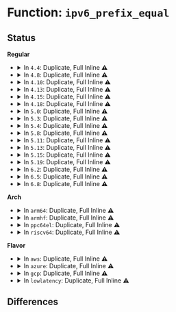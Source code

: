 # Function: <code>ipv6_prefix_equal</code>

## Status
<b>Regular</b>
<ul>
<li>
<details>
<summary>In <code>4.4</code>: Duplicate, Full Inline ⚠️</summary>

**Collision:** Static Duplication

**Inline:** Full

**Transformation:** False

**Instances:**

```
In net/ipv6/addrconf.c (ffffffff817cb458)
Location: include/net/ipv6.h:458
Inline: True
Inline callers:
  - net/ipv6/addrconf.c:check_cleanup_prefix_route
  - net/ipv6/addrconf.c:ipv6_chk_custom_prefix
  - net/ipv6/addrconf.c:ipv6_chk_prefix
```
```
In net/ipv6/addrlabel.c (ffffffff817d27a0)
Location: include/net/ipv6.h:458
Inline: True
Inline callers:
  - net/ipv6/addrlabel.c:__ipv6_addr_label
```
```
In net/ipv6/ip6_fib.c (ffffffff817da909)
Location: include/net/ipv6.h:458
Inline: True
Inline callers:
  - net/ipv6/ip6_fib.c:fib6_add_1
  - net/ipv6/ip6_fib.c:fib6_locate_1
  - net/ipv6/ip6_fib.c:fib6_lookup_1
```
```
In net/ipv6/fib6_rules.c (ffffffff817fe532)
Location: include/net/ipv6.h:458
Inline: True
Inline callers:
  - net/ipv6/fib6_rules.c:fib6_rule_action
```
</details>
</li>
<li>
<details>
<summary>In <code>4.8</code>: Duplicate, Full Inline ⚠️</summary>

**Collision:** Static Duplication

**Inline:** Full

**Transformation:** False

**Instances:**

```
In net/ipv6/addrconf.c (ffffffff818386b9)
Location: include/net/ipv6.h:490
Inline: True
Inline callers:
  - net/ipv6/addrconf.c:ipv6_chk_prefix
  - net/ipv6/addrconf.c:ipv6_chk_custom_prefix
  - net/ipv6/addrconf.c:check_cleanup_prefix_route
```
```
In net/ipv6/addrlabel.c (ffffffff8183fece)
Location: include/net/ipv6.h:490
Inline: True
Inline callers:
  - net/ipv6/addrlabel.c:__ipv6_addr_label
```
```
In net/ipv6/ip6_fib.c (ffffffff81848d97)
Location: include/net/ipv6.h:490
Inline: True
Inline callers:
  - net/ipv6/ip6_fib.c:fib6_locate_1
  - net/ipv6/ip6_fib.c:fib6_lookup_1
  - net/ipv6/ip6_fib.c:fib6_add_1
```
```
In net/ipv6/fib6_rules.c (ffffffff8186dec7)
Location: include/net/ipv6.h:490
Inline: True
Inline callers:
  - net/ipv6/fib6_rules.c:fib6_rule_action
```
</details>
</li>
<li>
<details>
<summary>In <code>4.10</code>: Duplicate, Full Inline ⚠️</summary>

**Collision:** Static Duplication

**Inline:** Full

**Transformation:** False

**Instances:**

```
In net/ipv6/addrconf.c (ffffffff8186a1e9)
Location: include/net/ipv6.h:490
Inline: True
Inline callers:
  - net/ipv6/addrconf.c:ipv6_chk_prefix
  - net/ipv6/addrconf.c:ipv6_chk_custom_prefix
  - net/ipv6/addrconf.c:check_cleanup_prefix_route
```
```
In net/ipv6/addrlabel.c (ffffffff81871b4e)
Location: include/net/ipv6.h:490
Inline: True
Inline callers:
  - net/ipv6/addrlabel.c:__ipv6_addr_label
```
```
In net/ipv6/ip6_fib.c (ffffffff8187abe7)
Location: include/net/ipv6.h:490
Inline: True
Inline callers:
  - net/ipv6/ip6_fib.c:fib6_locate_1
  - net/ipv6/ip6_fib.c:fib6_lookup_1
  - net/ipv6/ip6_fib.c:fib6_add_1
```
```
In net/ipv6/fib6_rules.c (ffffffff818a0ca7)
Location: include/net/ipv6.h:490
Inline: True
Inline callers:
  - net/ipv6/fib6_rules.c:fib6_rule_action
```
</details>
</li>
<li>
<details>
<summary>In <code>4.13</code>: Duplicate, Full Inline ⚠️</summary>

**Collision:** Static Duplication

**Inline:** Full

**Transformation:** False

**Instances:**

```
In net/ipv4/tcp_ipv4.c (ffffffff81838a13)
Location: include/net/ipv6.h:491
Inline: True
Inline callers:
  - net/ipv4/tcp_ipv4.c:tcp_md5_do_lookup
```
```
In net/ipv6/addrconf.c (ffffffff8188d820)
Location: include/net/ipv6.h:491
Inline: True
Inline callers:
  - net/ipv6/addrconf.c:ipv6_chk_prefix
  - net/ipv6/addrconf.c:ipv6_chk_custom_prefix
  - net/ipv6/addrconf.c:check_cleanup_prefix_route
```
```
In net/ipv6/addrlabel.c (ffffffff818968d3)
Location: include/net/ipv6.h:491
Inline: True
Inline callers:
  - net/ipv6/addrlabel.c:__ipv6_addr_label
```
```
In net/ipv6/ip6_fib.c (ffffffff818a05c7)
Location: include/net/ipv6.h:491
Inline: True
Inline callers:
  - net/ipv6/ip6_fib.c:fib6_locate_1
  - net/ipv6/ip6_fib.c:fib6_lookup_1
  - net/ipv6/ip6_fib.c:fib6_add_1
```
```
In net/ipv6/fib6_rules.c (ffffffff818c7337)
Location: include/net/ipv6.h:491
Inline: True
Inline callers:
  - net/ipv6/fib6_rules.c:fib6_rule_action
```
</details>
</li>
<li>
<details>
<summary>In <code>4.15</code>: Duplicate, Full Inline ⚠️</summary>

**Collision:** Static Duplication

**Inline:** Full

**Transformation:** False

**Instances:**

```
In net/ipv4/tcp_ipv4.c (ffffffff818b8163)
Location: include/net/ipv6.h:532
Inline: True
Inline callers:
  - net/ipv4/tcp_ipv4.c:tcp_md5_do_lookup
```
```
In net/ipv6/addrconf.c (ffffffff8190faeb)
Location: include/net/ipv6.h:532
Inline: True
Inline callers:
  - net/ipv6/addrconf.c:ipv6_chk_prefix
  - net/ipv6/addrconf.c:ipv6_chk_custom_prefix
  - net/ipv6/addrconf.c:check_cleanup_prefix_route
```
```
In net/ipv6/addrlabel.c (ffffffff81917cb3)
Location: include/net/ipv6.h:532
Inline: True
Inline callers:
  - net/ipv6/addrlabel.c:__ipv6_addr_label
```
```
In net/ipv6/ip6_fib.c (ffffffff81922618)
Location: include/net/ipv6.h:532
Inline: True
Inline callers:
  - net/ipv6/ip6_fib.c:fib6_locate_1
  - net/ipv6/ip6_fib.c:fib6_lookup_1
```
```
In net/ipv6/fib6_rules.c (ffffffff8194a85a)
Location: include/net/ipv6.h:532
Inline: True
Inline callers:
  - net/ipv6/fib6_rules.c:fib6_rule_action
```
</details>
</li>
<li>
<details>
<summary>In <code>4.18</code>: Duplicate, Full Inline ⚠️</summary>

**Collision:** Static Duplication

**Inline:** Full

**Transformation:** False

**Instances:**

```
In net/ipv4/tcp_ipv4.c (ffffffff8190f964)
Location: include/net/ipv6.h:520
Inline: True
Inline callers:
  - net/ipv4/tcp_ipv4.c:tcp_md5_do_lookup
```
```
In net/ipv6/addrconf.c (ffffffff81966a68)
Location: include/net/ipv6.h:520
Inline: True
Inline callers:
  - net/ipv6/addrconf.c:ipv6_chk_prefix
  - net/ipv6/addrconf.c:ipv6_chk_custom_prefix
  - net/ipv6/addrconf.c:check_cleanup_prefix_route
```
```
In net/ipv6/addrlabel.c (ffffffff8196f713)
Location: include/net/ipv6.h:520
Inline: True
Inline callers:
  - net/ipv6/addrlabel.c:__ipv6_addr_label
```
```
In net/ipv6/ip6_fib.c (ffffffff8197a9ac)
Location: include/net/ipv6.h:520
Inline: True
Inline callers:
  - net/ipv6/ip6_fib.c:fib6_locate_1
  - net/ipv6/ip6_fib.c:fib6_node_lookup_1
```
```
In net/ipv6/fib6_rules.c (ffffffff819a373d)
Location: include/net/ipv6.h:520
Inline: True
```
</details>
</li>
<li>
<details>
<summary>In <code>5.0</code>: Duplicate, Full Inline ⚠️</summary>

**Collision:** Static Duplication

**Inline:** Full

**Transformation:** False

**Instances:**

```
In net/ipv4/tcp_ipv4.c (ffffffff8193dd7b)
Location: include/net/ipv6.h:540
Inline: True
Inline callers:
  - net/ipv4/tcp_ipv4.c:__tcp_md5_do_lookup
```
```
In net/ipv6/addrconf.c (ffffffff8199c088)
Location: include/net/ipv6.h:540
Inline: True
Inline callers:
  - net/ipv6/addrconf.c:ipv6_chk_prefix
  - net/ipv6/addrconf.c:ipv6_chk_prefix
  - net/ipv6/addrconf.c:ipv6_chk_custom_prefix
  - net/ipv6/addrconf.c:ipv6_chk_custom_prefix
  - net/ipv6/addrconf.c:check_cleanup_prefix_route
  - net/ipv6/addrconf.c:check_cleanup_prefix_route
```
```
In net/ipv6/addrlabel.c (ffffffff819a5323)
Location: include/net/ipv6.h:540
Inline: True
Inline callers:
  - net/ipv6/addrlabel.c:__ipv6_addr_label
```
```
In net/ipv6/ip6_fib.c (ffffffff819b067c)
Location: include/net/ipv6.h:540
Inline: True
Inline callers:
  - net/ipv6/ip6_fib.c:fib6_locate_1
  - net/ipv6/ip6_fib.c:fib6_locate_1
  - net/ipv6/ip6_fib.c:fib6_node_lookup_1
  - net/ipv6/ip6_fib.c:fib6_node_lookup_1
```
```
In net/ipv6/fib6_rules.c (ffffffff819da24d)
Location: include/net/ipv6.h:540
Inline: True
```
</details>
</li>
<li>
<details>
<summary>In <code>5.3</code>: Duplicate, Full Inline ⚠️</summary>

**Collision:** Static Duplication

**Inline:** Full

**Transformation:** False

**Instances:**

```
In net/ipv4/tcp_ipv4.c (ffffffff819a21bd)
Location: include/net/ipv6.h:598
Inline: True
Inline callers:
  - net/ipv4/tcp_ipv4.c:__tcp_md5_do_lookup
```
```
In net/ipv6/addrconf.c (ffffffff81a07ea9)
Location: include/net/ipv6.h:598
Inline: True
Inline callers:
  - net/ipv6/addrconf.c:ipv6_chk_prefix
  - net/ipv6/addrconf.c:ipv6_chk_prefix
  - net/ipv6/addrconf.c:ipv6_chk_custom_prefix
  - net/ipv6/addrconf.c:ipv6_chk_custom_prefix
  - net/ipv6/addrconf.c:check_cleanup_prefix_route
  - net/ipv6/addrconf.c:check_cleanup_prefix_route
```
```
In net/ipv6/addrlabel.c (ffffffff81a117c3)
Location: include/net/ipv6.h:598
Inline: True
Inline callers:
  - net/ipv6/addrlabel.c:__ipv6_addr_label
```
```
In net/ipv6/ip6_fib.c (ffffffff81a1e7ca)
Location: include/net/ipv6.h:598
Inline: True
Inline callers:
  - net/ipv6/ip6_fib.c:fib6_locate_1
  - net/ipv6/ip6_fib.c:fib6_locate_1
  - net/ipv6/ip6_fib.c:fib6_node_lookup_1
  - net/ipv6/ip6_fib.c:fib6_node_lookup_1
```
```
In net/ipv6/fib6_rules.c (ffffffff81a49233)
Location: include/net/ipv6.h:598
Inline: True
Inline callers:
  - net/ipv6/fib6_rules.c:fib6_rule_match
  - net/ipv6/fib6_rules.c:fib6_rule_match
  - net/ipv6/fib6_rules.c:fib6_rule_match
  - net/ipv6/fib6_rules.c:fib6_rule_match
```
</details>
</li>
<li>
<details>
<summary>In <code>5.4</code>: Duplicate, Full Inline ⚠️</summary>

**Collision:** Static Duplication

**Inline:** Full

**Transformation:** False

**Instances:**

```
In net/ipv4/tcp_ipv4.c (ffffffff819d8d8d)
Location: include/net/ipv6.h:598
Inline: True
Inline callers:
  - net/ipv4/tcp_ipv4.c:__tcp_md5_do_lookup
```
```
In net/ipv6/addrconf.c (ffffffff81a3ea19)
Location: include/net/ipv6.h:598
Inline: True
Inline callers:
  - net/ipv6/addrconf.c:ipv6_chk_prefix
  - net/ipv6/addrconf.c:ipv6_chk_prefix
  - net/ipv6/addrconf.c:ipv6_chk_custom_prefix
  - net/ipv6/addrconf.c:ipv6_chk_custom_prefix
  - net/ipv6/addrconf.c:check_cleanup_prefix_route
  - net/ipv6/addrconf.c:check_cleanup_prefix_route
```
```
In net/ipv6/addrlabel.c (ffffffff81a483e3)
Location: include/net/ipv6.h:598
Inline: True
Inline callers:
  - net/ipv6/addrlabel.c:__ipv6_addr_label
```
```
In net/ipv6/ip6_fib.c (ffffffff81a5542a)
Location: include/net/ipv6.h:598
Inline: True
Inline callers:
  - net/ipv6/ip6_fib.c:fib6_locate_1
  - net/ipv6/ip6_fib.c:fib6_locate_1
  - net/ipv6/ip6_fib.c:fib6_node_lookup_1
  - net/ipv6/ip6_fib.c:fib6_node_lookup_1
```
```
In net/ipv6/fib6_rules.c (ffffffff81a7fe33)
Location: include/net/ipv6.h:598
Inline: True
Inline callers:
  - net/ipv6/fib6_rules.c:fib6_rule_match
  - net/ipv6/fib6_rules.c:fib6_rule_match
  - net/ipv6/fib6_rules.c:fib6_rule_match
  - net/ipv6/fib6_rules.c:fib6_rule_match
```
</details>
</li>
<li>
<details>
<summary>In <code>5.8</code>: Duplicate, Full Inline ⚠️</summary>

**Collision:** Static Duplication

**Inline:** Full

**Transformation:** False

**Instances:**

```
In net/ipv4/tcp_ipv4.c (ffffffff81ac57ad)
Location: include/net/ipv6.h:598
Inline: True
Inline callers:
  - net/ipv4/tcp_ipv4.c:__tcp_md5_do_lookup
```
```
In net/ipv6/addrconf.c (ffffffff81b33f99)
Location: include/net/ipv6.h:598
Inline: True
Inline callers:
  - net/ipv6/addrconf.c:ipv6_chk_prefix
  - net/ipv6/addrconf.c:ipv6_chk_prefix
  - net/ipv6/addrconf.c:ipv6_chk_custom_prefix
  - net/ipv6/addrconf.c:ipv6_chk_custom_prefix
  - net/ipv6/addrconf.c:check_cleanup_prefix_route
  - net/ipv6/addrconf.c:check_cleanup_prefix_route
```
```
In net/ipv6/addrlabel.c (ffffffff81b3f27f)
Location: include/net/ipv6.h:598
Inline: True
```
```
In net/ipv6/ip6_fib.c (ffffffff81b4be8b)
Location: include/net/ipv6.h:598
Inline: True
Inline callers:
  - net/ipv6/ip6_fib.c:fib6_locate_1
  - net/ipv6/ip6_fib.c:fib6_locate_1
  - net/ipv6/ip6_fib.c:fib6_node_lookup_1
  - net/ipv6/ip6_fib.c:fib6_node_lookup_1
```
```
In net/ipv6/fib6_rules.c (ffffffff81b7a6f3)
Location: include/net/ipv6.h:598
Inline: True
Inline callers:
  - net/ipv6/fib6_rules.c:fib6_rule_match
  - net/ipv6/fib6_rules.c:fib6_rule_match
  - net/ipv6/fib6_rules.c:fib6_rule_match
  - net/ipv6/fib6_rules.c:fib6_rule_match
```
</details>
</li>
<li>
<details>
<summary>In <code>5.11</code>: Duplicate, Full Inline ⚠️</summary>

**Collision:** Static Duplication

**Inline:** Full

**Transformation:** False

**Instances:**

```
In net/ipv4/tcp_ipv4.c (ffffffff81ad141d)
Location: include/net/ipv6.h:598
Inline: True
Inline callers:
  - net/ipv4/tcp_ipv4.c:__tcp_md5_do_lookup
```
```
In net/ipv6/addrconf.c (ffffffff81b42b1b)
Location: include/net/ipv6.h:598
Inline: True
Inline callers:
  - net/ipv6/addrconf.c:ipv6_chk_prefix
  - net/ipv6/addrconf.c:ipv6_chk_prefix
  - net/ipv6/addrconf.c:ipv6_chk_custom_prefix
  - net/ipv6/addrconf.c:ipv6_chk_custom_prefix
  - net/ipv6/addrconf.c:check_cleanup_prefix_route
  - net/ipv6/addrconf.c:check_cleanup_prefix_route
```
```
In net/ipv6/addrlabel.c (ffffffff81b4dd0f)
Location: include/net/ipv6.h:598
Inline: True
```
```
In net/ipv6/ip6_fib.c (ffffffff81b5aacb)
Location: include/net/ipv6.h:598
Inline: True
Inline callers:
  - net/ipv6/ip6_fib.c:fib6_locate_1
  - net/ipv6/ip6_fib.c:fib6_locate_1
  - net/ipv6/ip6_fib.c:fib6_node_lookup_1
  - net/ipv6/ip6_fib.c:fib6_node_lookup_1
```
```
In net/ipv6/fib6_rules.c (ffffffff81b89643)
Location: include/net/ipv6.h:598
Inline: True
Inline callers:
  - net/ipv6/fib6_rules.c:fib6_rule_match
  - net/ipv6/fib6_rules.c:fib6_rule_match
  - net/ipv6/fib6_rules.c:fib6_rule_match
  - net/ipv6/fib6_rules.c:fib6_rule_match
```
</details>
</li>
<li>
<details>
<summary>In <code>5.13</code>: Duplicate, Full Inline ⚠️</summary>

**Collision:** Static Duplication

**Inline:** Full

**Transformation:** False

**Instances:**

```
In net/ipv4/tcp_ipv4.c (ffffffff81abc40c)
Location: include/net/ipv6.h:599
Inline: True
Inline callers:
  - net/ipv4/tcp_ipv4.c:__tcp_md5_do_lookup
```
```
In net/ipv6/addrconf.c (ffffffff81b309ab)
Location: include/net/ipv6.h:599
Inline: True
Inline callers:
  - net/ipv6/addrconf.c:ipv6_chk_prefix
  - net/ipv6/addrconf.c:ipv6_chk_prefix
  - net/ipv6/addrconf.c:ipv6_chk_custom_prefix
  - net/ipv6/addrconf.c:ipv6_chk_custom_prefix
  - net/ipv6/addrconf.c:check_cleanup_prefix_route
  - net/ipv6/addrconf.c:check_cleanup_prefix_route
```
```
In net/ipv6/addrlabel.c (ffffffff81b3b7b1)
Location: include/net/ipv6.h:599
Inline: True
```
```
In net/ipv6/ip6_fib.c (ffffffff81b48b5b)
Location: include/net/ipv6.h:599
Inline: True
Inline callers:
  - net/ipv6/ip6_fib.c:fib6_locate_1
  - net/ipv6/ip6_fib.c:fib6_locate_1
  - net/ipv6/ip6_fib.c:fib6_node_lookup_1
  - net/ipv6/ip6_fib.c:fib6_node_lookup_1
```
```
In net/ipv6/fib6_rules.c (ffffffff81b78488)
Location: include/net/ipv6.h:599
Inline: True
Inline callers:
  - net/ipv6/fib6_rules.c:fib6_rule_match
  - net/ipv6/fib6_rules.c:fib6_rule_match
  - net/ipv6/fib6_rules.c:fib6_rule_match
  - net/ipv6/fib6_rules.c:fib6_rule_match
```
</details>
</li>
<li>
<details>
<summary>In <code>5.15</code>: Duplicate, Full Inline ⚠️</summary>

**Collision:** Static Duplication

**Inline:** Full

**Transformation:** False

**Instances:**

```
In net/ipv4/tcp_ipv4.c (ffffffff81b79533)
Location: include/net/ipv6.h:602
Inline: True
Inline callers:
  - net/ipv4/tcp_ipv4.c:__tcp_md5_do_lookup
```
```
In net/ipv6/addrconf.c (ffffffff81bf6eb9)
Location: include/net/ipv6.h:602
Inline: True
Inline callers:
  - net/ipv6/addrconf.c:ipv6_chk_prefix
  - net/ipv6/addrconf.c:ipv6_chk_prefix
  - net/ipv6/addrconf.c:ipv6_chk_custom_prefix
  - net/ipv6/addrconf.c:ipv6_chk_custom_prefix
  - net/ipv6/addrconf.c:check_cleanup_prefix_route
  - net/ipv6/addrconf.c:check_cleanup_prefix_route
```
```
In net/ipv6/addrlabel.c (ffffffff81c01ffa)
Location: include/net/ipv6.h:602
Inline: True
Inline callers:
  - net/ipv6/addrlabel.c:__ipv6_addr_label
```
```
In net/ipv6/ip6_fib.c (ffffffff81c0ffa7)
Location: include/net/ipv6.h:602
Inline: True
Inline callers:
  - net/ipv6/ip6_fib.c:fib6_locate_1
  - net/ipv6/ip6_fib.c:fib6_locate_1
  - net/ipv6/ip6_fib.c:fib6_node_lookup_1
  - net/ipv6/ip6_fib.c:fib6_node_lookup_1
```
```
In net/ipv6/fib6_rules.c (ffffffff81c430a2)
Location: include/net/ipv6.h:602
Inline: True
Inline callers:
  - net/ipv6/fib6_rules.c:fib6_rule_match
  - net/ipv6/fib6_rules.c:fib6_rule_match
  - net/ipv6/fib6_rules.c:fib6_rule_match
  - net/ipv6/fib6_rules.c:fib6_rule_match
```
</details>
</li>
<li>
<details>
<summary>In <code>5.19</code>: Duplicate, Full Inline ⚠️</summary>

**Collision:** Static Duplication

**Inline:** Full

**Transformation:** False

**Instances:**

```
In net/ipv4/tcp_ipv4.c (ffffffff81d0928c)
Location: include/net/ipv6.h:656
Inline: True
Inline callers:
  - net/ipv4/tcp_ipv4.c:__tcp_md5_do_lookup
```
```
In net/ipv6/addrconf.c (ffffffff81d90275)
Location: include/net/ipv6.h:656
Inline: True
Inline callers:
  - net/ipv6/addrconf.c:ipv6_chk_prefix
  - net/ipv6/addrconf.c:ipv6_chk_prefix
  - net/ipv6/addrconf.c:ipv6_chk_custom_prefix
  - net/ipv6/addrconf.c:ipv6_chk_custom_prefix
  - net/ipv6/addrconf.c:check_cleanup_prefix_route
  - net/ipv6/addrconf.c:check_cleanup_prefix_route
```
```
In net/ipv6/addrlabel.c (ffffffff81d9bf38)
Location: include/net/ipv6.h:656
Inline: True
Inline callers:
  - net/ipv6/addrlabel.c:__ipv6_addr_label
```
```
In net/ipv6/ip6_fib.c (ffffffff81dab223)
Location: include/net/ipv6.h:656
Inline: True
Inline callers:
  - net/ipv6/ip6_fib.c:fib6_locate_1
  - net/ipv6/ip6_fib.c:fib6_locate_1
  - net/ipv6/ip6_fib.c:fib6_node_lookup_1
  - net/ipv6/ip6_fib.c:fib6_node_lookup_1
```
```
In net/ipv6/fib6_rules.c (ffffffff81de1ccf)
Location: include/net/ipv6.h:656
Inline: True
Inline callers:
  - net/ipv6/fib6_rules.c:fib6_rule_match
  - net/ipv6/fib6_rules.c:fib6_rule_match
  - net/ipv6/fib6_rules.c:fib6_rule_match
  - net/ipv6/fib6_rules.c:fib6_rule_match
  - net/ipv6/fib6_rules.c:fib6_rule_saddr
  - net/ipv6/fib6_rules.c:fib6_rule_saddr
```
</details>
</li>
<li>
<details>
<summary>In <code>6.2</code>: Duplicate, Full Inline ⚠️</summary>

**Collision:** Static Duplication

**Inline:** Full

**Transformation:** False

**Instances:**

```
In net/ipv4/tcp_ipv4.c (ffffffff81ece44c)
Location: include/net/ipv6.h:689
Inline: True
Inline callers:
  - net/ipv4/tcp_ipv4.c:__tcp_md5_do_lookup
```
```
In net/ipv6/addrconf.c (ffffffff81f5e715)
Location: include/net/ipv6.h:689
Inline: True
Inline callers:
  - net/ipv6/addrconf.c:ipv6_chk_prefix
  - net/ipv6/addrconf.c:ipv6_chk_prefix
  - net/ipv6/addrconf.c:ipv6_chk_custom_prefix
  - net/ipv6/addrconf.c:ipv6_chk_custom_prefix
  - net/ipv6/addrconf.c:check_cleanup_prefix_route
  - net/ipv6/addrconf.c:check_cleanup_prefix_route
```
```
In net/ipv6/addrlabel.c (ffffffff81f6abf8)
Location: include/net/ipv6.h:689
Inline: True
Inline callers:
  - net/ipv6/addrlabel.c:__ipv6_addr_label
```
```
In net/ipv6/ip6_fib.c (ffffffff81f7ab43)
Location: include/net/ipv6.h:689
Inline: True
Inline callers:
  - net/ipv6/ip6_fib.c:fib6_locate_1
  - net/ipv6/ip6_fib.c:fib6_locate_1
  - net/ipv6/ip6_fib.c:fib6_node_lookup_1
  - net/ipv6/ip6_fib.c:fib6_node_lookup_1
```
```
In net/ipv6/fib6_rules.c (ffffffff81fb41df)
Location: include/net/ipv6.h:689
Inline: True
Inline callers:
  - net/ipv6/fib6_rules.c:fib6_rule_match
  - net/ipv6/fib6_rules.c:fib6_rule_match
  - net/ipv6/fib6_rules.c:fib6_rule_match
  - net/ipv6/fib6_rules.c:fib6_rule_match
  - net/ipv6/fib6_rules.c:fib6_rule_saddr
  - net/ipv6/fib6_rules.c:fib6_rule_saddr
```
</details>
</li>
<li>
<details>
<summary>In <code>6.5</code>: Duplicate, Full Inline ⚠️</summary>

**Collision:** Static Duplication

**Inline:** Full

**Transformation:** False

**Instances:**

```
In net/ipv4/tcp_ipv4.c (ffffffff81f2d8ac)
Location: include/net/ipv6.h:690
Inline: True
Inline callers:
  - net/ipv4/tcp_ipv4.c:__tcp_md5_do_lookup
```
```
In net/ipv6/addrconf.c (ffffffff81fbe505)
Location: include/net/ipv6.h:690
Inline: True
Inline callers:
  - net/ipv6/addrconf.c:ipv6_chk_prefix
  - net/ipv6/addrconf.c:ipv6_chk_prefix
  - net/ipv6/addrconf.c:ipv6_chk_custom_prefix
  - net/ipv6/addrconf.c:ipv6_chk_custom_prefix
  - net/ipv6/addrconf.c:check_cleanup_prefix_route
  - net/ipv6/addrconf.c:check_cleanup_prefix_route
```
```
In net/ipv6/addrlabel.c (ffffffff81fcac28)
Location: include/net/ipv6.h:690
Inline: True
Inline callers:
  - net/ipv6/addrlabel.c:__ipv6_addr_label
```
```
In net/ipv6/ip6_fib.c (ffffffff81fdad53)
Location: include/net/ipv6.h:690
Inline: True
Inline callers:
  - net/ipv6/ip6_fib.c:fib6_locate_1
  - net/ipv6/ip6_fib.c:fib6_locate_1
  - net/ipv6/ip6_fib.c:fib6_node_lookup_1
  - net/ipv6/ip6_fib.c:fib6_node_lookup_1
```
```
In net/ipv6/fib6_rules.c (ffffffff8201497f)
Location: include/net/ipv6.h:690
Inline: True
Inline callers:
  - net/ipv6/fib6_rules.c:fib6_rule_match
  - net/ipv6/fib6_rules.c:fib6_rule_match
  - net/ipv6/fib6_rules.c:fib6_rule_match
  - net/ipv6/fib6_rules.c:fib6_rule_match
  - net/ipv6/fib6_rules.c:fib6_rule_saddr
  - net/ipv6/fib6_rules.c:fib6_rule_saddr
```
</details>
</li>
<li>
<details>
<summary>In <code>6.8</code>: Duplicate, Full Inline ⚠️</summary>

**Collision:** Static Duplication

**Inline:** Full

**Transformation:** False

**Instances:**

```
In net/ipv4/tcp_ipv4.c (ffffffff81ff2305)
Location: include/net/ipv6.h:690
Inline: True
Inline callers:
  - net/ipv4/tcp_ipv4.c:__tcp_md5_do_lookup
```
```
In net/ipv4/tcp_ao.c (ffffffff820553ad)
Location: include/net/ipv6.h:690
Inline: True
Inline callers:
  - net/ipv4/tcp_ao.c:tcp_ao_verify_ipv6
  - net/ipv4/tcp_ao.c:tcp_ao_verify_ipv6
  - net/ipv4/tcp_ao.c:__tcp_ao_key_cmp
  - net/ipv4/tcp_ao.c:__tcp_ao_key_cmp
```
```
In net/ipv6/addrconf.c (ffffffff8208b995)
Location: include/net/ipv6.h:690
Inline: True
Inline callers:
  - net/ipv6/addrconf.c:ipv6_chk_prefix
  - net/ipv6/addrconf.c:ipv6_chk_prefix
  - net/ipv6/addrconf.c:ipv6_chk_custom_prefix
  - net/ipv6/addrconf.c:ipv6_chk_custom_prefix
  - net/ipv6/addrconf.c:check_cleanup_prefix_route
  - net/ipv6/addrconf.c:check_cleanup_prefix_route
```
```
In net/ipv6/addrlabel.c (ffffffff820983c8)
Location: include/net/ipv6.h:690
Inline: True
Inline callers:
  - net/ipv6/addrlabel.c:__ipv6_addr_label
```
```
In net/ipv6/ip6_fib.c (ffffffff820a87a3)
Location: include/net/ipv6.h:690
Inline: True
Inline callers:
  - net/ipv6/ip6_fib.c:fib6_locate_1
  - net/ipv6/ip6_fib.c:fib6_locate_1
  - net/ipv6/ip6_fib.c:fib6_node_lookup_1
  - net/ipv6/ip6_fib.c:fib6_node_lookup_1
```
```
In net/ipv6/fib6_rules.c (ffffffff820e3abf)
Location: include/net/ipv6.h:690
Inline: True
Inline callers:
  - net/ipv6/fib6_rules.c:fib6_rule_match
  - net/ipv6/fib6_rules.c:fib6_rule_match
  - net/ipv6/fib6_rules.c:fib6_rule_match
  - net/ipv6/fib6_rules.c:fib6_rule_match
  - net/ipv6/fib6_rules.c:fib6_rule_saddr
  - net/ipv6/fib6_rules.c:fib6_rule_saddr
```
</details>
</li>
</ul>
<b>Arch</b>
<ul>
<li>
<details>
<summary>In <code>arm64</code>: Duplicate, Full Inline ⚠️</summary>

**Collision:** Static Duplication

**Inline:** Full

**Transformation:** False

**Instances:**

```
In net/ipv4/tcp_ipv4.c (ffff800010c8b49c)
Location: include/net/ipv6.h:598
Inline: True
Inline callers:
  - net/ipv4/tcp_ipv4.c:__tcp_md5_do_lookup
```
```
In net/ipv6/addrconf.c (ffff800010d000c4)
Location: include/net/ipv6.h:598
Inline: True
Inline callers:
  - net/ipv6/addrconf.c:ipv6_chk_prefix
  - net/ipv6/addrconf.c:ipv6_chk_prefix
  - net/ipv6/addrconf.c:ipv6_chk_custom_prefix
  - net/ipv6/addrconf.c:ipv6_chk_custom_prefix
  - net/ipv6/addrconf.c:check_cleanup_prefix_route
  - net/ipv6/addrconf.c:check_cleanup_prefix_route
```
```
In net/ipv6/addrlabel.c (ffff800010d0b708)
Location: include/net/ipv6.h:598
Inline: True
Inline callers:
  - net/ipv6/addrlabel.c:__ipv6_addr_label
```
```
In net/ipv6/ip6_fib.c (ffff800010d19500)
Location: include/net/ipv6.h:598
Inline: True
Inline callers:
  - net/ipv6/ip6_fib.c:fib6_locate_1
  - net/ipv6/ip6_fib.c:fib6_locate_1
  - net/ipv6/ip6_fib.c:fib6_node_lookup_1
  - net/ipv6/ip6_fib.c:fib6_node_lookup_1
```
```
In net/ipv6/fib6_rules.c (ffff800010d4b058)
Location: include/net/ipv6.h:598
Inline: True
```
</details>
</li>
<li>
<details>
<summary>In <code>armhf</code>: Duplicate, Full Inline ⚠️</summary>

**Collision:** Static Duplication

**Inline:** Full

**Transformation:** False

**Instances:**

```
In net/ipv4/tcp_ipv4.c (c0d99284)
Location: include/net/ipv6.h:613
Inline: True
Inline callers:
  - net/ipv4/tcp_ipv4.c:__tcp_md5_do_lookup
```
```
In net/ipv6/addrconf.c (c0e0830c)
Location: include/net/ipv6.h:613
Inline: True
Inline callers:
  - net/ipv6/addrconf.c:ipv6_chk_prefix
  - net/ipv6/addrconf.c:ipv6_chk_custom_prefix
  - net/ipv6/addrconf.c:check_cleanup_prefix_route
```
```
In net/ipv6/addrlabel.c (c0e112bc)
Location: include/net/ipv6.h:613
Inline: True
Inline callers:
  - net/ipv6/addrlabel.c:__ipv6_addr_label
```
```
In net/ipv6/ip6_fib.c (c0e1f83c)
Location: include/net/ipv6.h:613
Inline: True
Inline callers:
  - net/ipv6/ip6_fib.c:fib6_locate_1
  - net/ipv6/ip6_fib.c:fib6_node_lookup_1
```
```
In net/ipv6/fib6_rules.c (c0e4c808)
Location: include/net/ipv6.h:613
Inline: True
Inline callers:
  - net/ipv6/fib6_rules.c:fib6_rule_match
  - net/ipv6/fib6_rules.c:fib6_rule_match
```
</details>
</li>
<li>
<details>
<summary>In <code>ppc64el</code>: Duplicate, Full Inline ⚠️</summary>

**Collision:** Static Duplication

**Inline:** Full

**Transformation:** False

**Instances:**

```
In net/ipv4/tcp_ipv4.c (c000000000d9a61c)
Location: include/net/ipv6.h:598
Inline: True
Inline callers:
  - net/ipv4/tcp_ipv4.c:__tcp_md5_do_lookup
```
```
In net/ipv6/addrconf.c (c000000000e29494)
Location: include/net/ipv6.h:598
Inline: True
Inline callers:
  - net/ipv6/addrconf.c:ipv6_chk_prefix
  - net/ipv6/addrconf.c:ipv6_chk_prefix
  - net/ipv6/addrconf.c:ipv6_chk_custom_prefix
  - net/ipv6/addrconf.c:ipv6_chk_custom_prefix
  - net/ipv6/addrconf.c:check_cleanup_prefix_route
  - net/ipv6/addrconf.c:check_cleanup_prefix_route
```
```
In net/ipv6/addrlabel.c (c000000000e35e80)
Location: include/net/ipv6.h:598
Inline: True
Inline callers:
  - net/ipv6/addrlabel.c:__ipv6_addr_label
```
```
In net/ipv6/ip6_fib.c (c000000000e475c4)
Location: include/net/ipv6.h:598
Inline: True
Inline callers:
  - net/ipv6/ip6_fib.c:fib6_locate_1
  - net/ipv6/ip6_fib.c:fib6_locate_1
  - net/ipv6/ip6_fib.c:fib6_node_lookup_1
  - net/ipv6/ip6_fib.c:fib6_node_lookup_1
```
```
In net/ipv6/fib6_rules.c (c000000000e81300)
Location: include/net/ipv6.h:598
Inline: True
Inline callers:
  - net/ipv6/fib6_rules.c:fib6_rule_match
  - net/ipv6/fib6_rules.c:fib6_rule_match
  - net/ipv6/fib6_rules.c:fib6_rule_match
  - net/ipv6/fib6_rules.c:fib6_rule_match
```
</details>
</li>
<li>
<details>
<summary>In <code>riscv64</code>: Duplicate, Full Inline ⚠️</summary>

**Collision:** Static Duplication

**Inline:** Full

**Transformation:** False

**Instances:**

```
In net/ipv4/tcp_ipv4.c (ffffffe0007eaee8)
Location: include/net/ipv6.h:613
Inline: True
Inline callers:
  - net/ipv4/tcp_ipv4.c:__tcp_md5_do_lookup
```
```
In net/ipv6/addrconf.c (ffffffe00084a600)
Location: include/net/ipv6.h:613
Inline: True
Inline callers:
  - net/ipv6/addrconf.c:ipv6_chk_prefix
  - net/ipv6/addrconf.c:ipv6_chk_custom_prefix
  - net/ipv6/addrconf.c:check_cleanup_prefix_route
```
```
In net/ipv6/addrlabel.c (ffffffe0008525c0)
Location: include/net/ipv6.h:613
Inline: True
Inline callers:
  - net/ipv6/addrlabel.c:__ipv6_addr_label
```
```
In net/ipv6/ip6_fib.c (ffffffe00085e718)
Location: include/net/ipv6.h:613
Inline: True
Inline callers:
  - net/ipv6/ip6_fib.c:fib6_locate_1
  - net/ipv6/ip6_fib.c:fib6_node_lookup_1
```
```
In net/ipv6/fib6_rules.c (ffffffe0008840e6)
Location: include/net/ipv6.h:613
Inline: True
```
</details>
</li>
</ul>
<b>Flavor</b>
<ul>
<li>
<details>
<summary>In <code>aws</code>: Duplicate, Full Inline ⚠️</summary>

**Collision:** Static Duplication

**Inline:** Full

**Transformation:** False

**Instances:**

```
In net/ipv4/tcp_ipv4.c (ffffffff81978bfd)
Location: include/net/ipv6.h:598
Inline: True
Inline callers:
  - net/ipv4/tcp_ipv4.c:__tcp_md5_do_lookup
```
```
In net/ipv6/addrconf.c (ffffffff819de0a9)
Location: include/net/ipv6.h:598
Inline: True
Inline callers:
  - net/ipv6/addrconf.c:ipv6_chk_prefix
  - net/ipv6/addrconf.c:ipv6_chk_prefix
  - net/ipv6/addrconf.c:ipv6_chk_custom_prefix
  - net/ipv6/addrconf.c:ipv6_chk_custom_prefix
  - net/ipv6/addrconf.c:check_cleanup_prefix_route
  - net/ipv6/addrconf.c:check_cleanup_prefix_route
```
```
In net/ipv6/addrlabel.c (ffffffff819e7a73)
Location: include/net/ipv6.h:598
Inline: True
Inline callers:
  - net/ipv6/addrlabel.c:__ipv6_addr_label
```
```
In net/ipv6/ip6_fib.c (ffffffff819f4aba)
Location: include/net/ipv6.h:598
Inline: True
Inline callers:
  - net/ipv6/ip6_fib.c:fib6_locate_1
  - net/ipv6/ip6_fib.c:fib6_locate_1
  - net/ipv6/ip6_fib.c:fib6_node_lookup_1
  - net/ipv6/ip6_fib.c:fib6_node_lookup_1
```
```
In net/ipv6/fib6_rules.c (ffffffff81a1f4c3)
Location: include/net/ipv6.h:598
Inline: True
Inline callers:
  - net/ipv6/fib6_rules.c:fib6_rule_match
  - net/ipv6/fib6_rules.c:fib6_rule_match
  - net/ipv6/fib6_rules.c:fib6_rule_match
  - net/ipv6/fib6_rules.c:fib6_rule_match
```
</details>
</li>
<li>
<details>
<summary>In <code>azure</code>: Duplicate, Full Inline ⚠️</summary>

**Collision:** Static Duplication

**Inline:** Full

**Transformation:** False

**Instances:**

```
In net/ipv4/tcp_ipv4.c (ffffffff819326bd)
Location: include/net/ipv6.h:598
Inline: True
Inline callers:
  - net/ipv4/tcp_ipv4.c:__tcp_md5_do_lookup
```
```
In net/ipv6/addrconf.c (ffffffff8199ae69)
Location: include/net/ipv6.h:598
Inline: True
Inline callers:
  - net/ipv6/addrconf.c:ipv6_chk_prefix
  - net/ipv6/addrconf.c:ipv6_chk_prefix
  - net/ipv6/addrconf.c:ipv6_chk_custom_prefix
  - net/ipv6/addrconf.c:ipv6_chk_custom_prefix
  - net/ipv6/addrconf.c:check_cleanup_prefix_route
  - net/ipv6/addrconf.c:check_cleanup_prefix_route
```
```
In net/ipv6/addrlabel.c (ffffffff819a4833)
Location: include/net/ipv6.h:598
Inline: True
Inline callers:
  - net/ipv6/addrlabel.c:__ipv6_addr_label
```
```
In net/ipv6/ip6_fib.c (ffffffff819b187a)
Location: include/net/ipv6.h:598
Inline: True
Inline callers:
  - net/ipv6/ip6_fib.c:fib6_locate_1
  - net/ipv6/ip6_fib.c:fib6_locate_1
  - net/ipv6/ip6_fib.c:fib6_node_lookup_1
  - net/ipv6/ip6_fib.c:fib6_node_lookup_1
```
```
In net/ipv6/fib6_rules.c (ffffffff819dc283)
Location: include/net/ipv6.h:598
Inline: True
Inline callers:
  - net/ipv6/fib6_rules.c:fib6_rule_match
  - net/ipv6/fib6_rules.c:fib6_rule_match
  - net/ipv6/fib6_rules.c:fib6_rule_match
  - net/ipv6/fib6_rules.c:fib6_rule_match
```
</details>
</li>
<li>
<details>
<summary>In <code>gcp</code>: Duplicate, Full Inline ⚠️</summary>

**Collision:** Static Duplication

**Inline:** Full

**Transformation:** False

**Instances:**

```
In net/ipv4/tcp_ipv4.c (ffffffff819e33cd)
Location: include/net/ipv6.h:598
Inline: True
Inline callers:
  - net/ipv4/tcp_ipv4.c:__tcp_md5_do_lookup
```
```
In net/ipv6/addrconf.c (ffffffff81a48b29)
Location: include/net/ipv6.h:598
Inline: True
Inline callers:
  - net/ipv6/addrconf.c:ipv6_chk_prefix
  - net/ipv6/addrconf.c:ipv6_chk_prefix
  - net/ipv6/addrconf.c:ipv6_chk_custom_prefix
  - net/ipv6/addrconf.c:ipv6_chk_custom_prefix
  - net/ipv6/addrconf.c:check_cleanup_prefix_route
  - net/ipv6/addrconf.c:check_cleanup_prefix_route
```
```
In net/ipv6/addrlabel.c (ffffffff81a524f3)
Location: include/net/ipv6.h:598
Inline: True
Inline callers:
  - net/ipv6/addrlabel.c:__ipv6_addr_label
```
```
In net/ipv6/ip6_fib.c (ffffffff81a5f53a)
Location: include/net/ipv6.h:598
Inline: True
Inline callers:
  - net/ipv6/ip6_fib.c:fib6_locate_1
  - net/ipv6/ip6_fib.c:fib6_locate_1
  - net/ipv6/ip6_fib.c:fib6_node_lookup_1
  - net/ipv6/ip6_fib.c:fib6_node_lookup_1
```
```
In net/ipv6/fib6_rules.c (ffffffff81a89f43)
Location: include/net/ipv6.h:598
Inline: True
Inline callers:
  - net/ipv6/fib6_rules.c:fib6_rule_match
  - net/ipv6/fib6_rules.c:fib6_rule_match
  - net/ipv6/fib6_rules.c:fib6_rule_match
  - net/ipv6/fib6_rules.c:fib6_rule_match
```
</details>
</li>
<li>
<details>
<summary>In <code>lowlatency</code>: Duplicate, Full Inline ⚠️</summary>

**Collision:** Static Duplication

**Inline:** Full

**Transformation:** False

**Instances:**

```
In net/ipv4/tcp_ipv4.c (ffffffff819ed4ed)
Location: include/net/ipv6.h:598
Inline: True
Inline callers:
  - net/ipv4/tcp_ipv4.c:__tcp_md5_do_lookup
```
```
In net/ipv6/addrconf.c (ffffffff81a54c88)
Location: include/net/ipv6.h:598
Inline: True
Inline callers:
  - net/ipv6/addrconf.c:ipv6_chk_prefix
  - net/ipv6/addrconf.c:ipv6_chk_prefix
  - net/ipv6/addrconf.c:ipv6_chk_custom_prefix
  - net/ipv6/addrconf.c:ipv6_chk_custom_prefix
  - net/ipv6/addrconf.c:check_cleanup_prefix_route
  - net/ipv6/addrconf.c:check_cleanup_prefix_route
```
```
In net/ipv6/addrlabel.c (ffffffff81a5e4f3)
Location: include/net/ipv6.h:598
Inline: True
Inline callers:
  - net/ipv6/addrlabel.c:__ipv6_addr_label
```
```
In net/ipv6/ip6_fib.c (ffffffff81a6b9ea)
Location: include/net/ipv6.h:598
Inline: True
Inline callers:
  - net/ipv6/ip6_fib.c:fib6_locate_1
  - net/ipv6/ip6_fib.c:fib6_locate_1
  - net/ipv6/ip6_fib.c:fib6_node_lookup_1
  - net/ipv6/ip6_fib.c:fib6_node_lookup_1
```
```
In net/ipv6/fib6_rules.c (ffffffff81a96ba3)
Location: include/net/ipv6.h:598
Inline: True
Inline callers:
  - net/ipv6/fib6_rules.c:fib6_rule_match
  - net/ipv6/fib6_rules.c:fib6_rule_match
  - net/ipv6/fib6_rules.c:fib6_rule_match
  - net/ipv6/fib6_rules.c:fib6_rule_match
```
</details>
</li>
</ul>

## Differences

